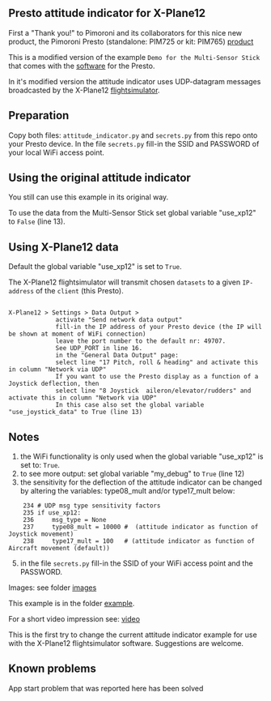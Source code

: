 ## Presto attitude indicator for X-Plane12

First a "Thank you!" to Pimoroni and its collaborators for this nice new product, the Pimoroni Presto (standalone: PIM725 or kit: PIM765)
[product](https://shop.pimoroni.com/products/presto?variant=54894104019323)

This is a modified version of the example ```Demo for the Multi-Sensor Stick``` that comes with the [software](https://github.com/pimoroni/presto) for the Presto.


In it's modified version the attitude indicator uses UDP-datagram messages broadcasted by the X-Plane12 [flightsimulator](https://www.x-plane.com/desktop/buy-it/).

## Preparation

Copy both files: ```attitude_indicator.py``` and ```secrets.py``` from this repo onto your Presto device.
In the file ```secrets.py``` fill-in the SSID and PASSWORD of your local WiFi access point.

## Using the original attitude indicator

You still can use this example in its original way.

To use the data from the Multi-Sensor Stick set global variable "use_xp12" to ```False``` (line 13).

## Using X-Plane12 data

Default the global variable "use_xp12" is set to ```True```.

The X-Plane12 flightsimulator will transmit chosen ```datasets``` to a given ```IP-address``` of the ```client``` (this Presto).
```

X-Plane12 > Settings > Data Output >
             activate "Send network data output"
             fill-in the IP address of your Presto device (the IP will be shown at moment of WiFi connection)
             leave the port number to the default nr: 49707.
             See UDP_PORT in line 16.
             in the "General Data Output" page:
             select line "17 Pitch, roll & heading" and activate this in column "Network via UDP"
             If you want to use the Presto display as a function of a Joystick deflection, then
             select line "8 Joystick  aileron/elevator/rudders" and activate this in column "Network via UDP"
             In this case also set the global variable "use_joystick_data" to True (line 13)

```

## Notes
1) the WiFi functionality is only used when the global variable "use_xp12" is set to: ```True```.
2) to see more output: set global variable "my_debug" to ```True``` (line 12)
3) the sensitivity for the deflection of the attitude indicator can be changed by altering the variables: type08_mult and/or type17_mult below:
```
    234 # UDP msg type sensitivity factors
    235 if use_xp12:
    236     msg_type = None
    237     type08_mult = 10000 #  (attitude indicator as function of Joystick movement)
    238     type17_mult = 100   # (attitude indicator as function of Aircraft movement (default))

```
5) in the file ```secrets.py``` fill-in the SSID of your WiFi access point and the PASSWORD.

Images: see folder [images](https://github.com/PaulskPt/Presto_attitude_indicator_for_X-Plane12/tree/main/Images)

This example is in the folder [example](https://github.com/PaulskPt/Presto_attitude_indicator_for_X-Plane12/tree/main/example).

For a short video impression see: [video](https://imgur.com/a/rfMumGc)

This is the first try to change the current attitude indicator example for use with the X-Plane12 flightsimulator software.
Suggestions are welcome.

## Known problems
App start problem that was reported here has been solved
  
